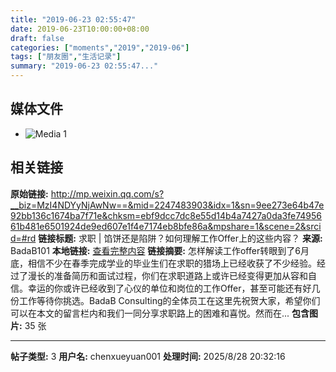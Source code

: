 ```yaml
---
title: "2019-06-23 02:55:47"
date: 2019-06-23T10:00:00+08:00
draft: false
categories: ["moments","2019","2019-06"]
tags: ["朋友圈","生活记录"]
summary: "2019-06-23 02:55:47..."
---
```


## 媒体文件

- ![Media 1](/Moments/photos/2019-06-23/201906230255470.jpg)

## 相关链接

**原始链接:** http://mp.weixin.qq.com/s?__biz=MzI4NDYyNjAwNw==&mid=2247483903&idx=1&sn=9ee273e64b47e92bb136c1674ba7f71e&chksm=ebf9dcc7dc8e55d14b4a7427a0da3fe7495661b481e6501924de9ed607e1f4e7174eb8bfe86a&mpshare=1&scene=2&srcid=#rd
**链接标题:** 求职 | 馅饼还是陷阱？如何理解工作Offer上的这些内容？
**来源:** BadaB101
**本地链接:** [查看完整内容](/link_content/2019/06/2019-06-23/link_content/)
**链接摘要:** 怎样解读工作offer转眼到了6月底，相信不少在春季完成学业的毕业生们在求职的猎场上已经收获了不少经验。经过了漫长的准备简历和面试过程，你们在求职道路上或许已经变得更加从容和自信。幸运的你或许已经收到了心仪的单位和岗位的工作Offer，甚至可能还有好几份工作等待你挑选。BadaB Consulting的全体员工在这里先祝贺大家，希望你们可以在本文的留言栏内和我们一同分享求职路上的困难和喜悦。然而在...
**包含图片:** 35 张

---

**帖子类型:** 3
**用户名:** chenxueyuan001
**处理时间:** 2025/8/28 20:32:16